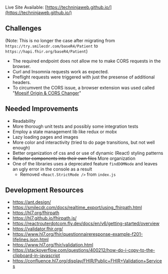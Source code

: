 Live Site Available: [https://techninjaweb.github.io/](https://techninjaweb.github.io/)

## Challenges
(Note: This is no longer the case after migrating from `https://try.smilecdr.com/baseR4/Patient` to `https://hapi.fhir.org/baseR4/Patient`)
- The required endpoint does not allow me to make CORS requests in the browser.
- Curl and Insomnia requests work as expected.
- Preflight requests were triggered with just the presense of additional headers.
- To circumvent the CORS issue, a browser extension was used called "[Moesif Origin & CORS Changer](https://chrome.google.com/webstore/detail/moesif-origin-cors-change/digfbfaphojjndkpccljibejjbppifbc)"

## Needed Improvements
- Readability
- More thorough unit tests and possibly some integration tests
- Employ a state management lib like redux or mobx
- Lazy loading pages and images
- More color and interactivity (tried to do page transitions, but not well enough)
- Better organization of css and or use of dynamic (React) styling patterns
- ~~Refactor components into their own files~~ More organization
- One of the libraries uses a deprecated feature `findDOMNode` and leaves an ugly error in the console as a result
    - Removed `<React.StrictMode />` from `index.js`

## Development Resources
- https://ant.design/
- https://smilecdr.com/docs/realtime_export/using_fhirpath.html
- https://hl7.org/fhirpath
- https://hl7.github.io/fhirpath.js/
- https://reactrouterdotcom.fly.dev/docs/en/v6/getting-started/overview
- https://validator.fhir.org/
- https://www.hl7.org/fhir/questionnaireresponse-example-f201-lifelines.json.html
- https://www.hl7.org/fhir/validation.html
- https://stackoverflow.com/questions/400212/how-do-i-copy-to-the-clipboard-in-javascript
- https://confluence.hl7.org/display/FHIR/Public+FHIR+Validation+Services